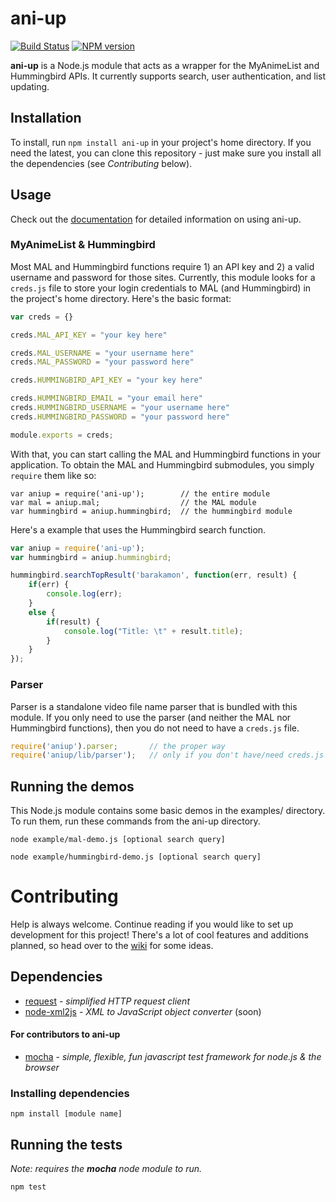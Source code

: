 ani-up
======

[![Build Status](https://travis-ci.org/richard1/ani-up.svg?branch=master)](https://travis-ci.org/richard1/ani-up)
[![NPM version](https://badge.fury.io/js/ani-up.svg)](http://badge.fury.io/js/ani-up)

**ani-up** is a Node.js module that acts as a wrapper for the MyAnimeList and Hummingbird APIs.  It currently supports search, user authentication, and list updating.

## Installation

To install, run `npm install ani-up` in your project's home directory.  If you need the latest, you can clone this repository - just make sure you install all the dependencies (see _Contributing_ below).

## Usage

Check out the [documentation](https://github.com/richard1/ani-up/wiki/Documentation) for detailed information on using ani-up.

### MyAnimeList & Hummingbird

Most MAL and Hummingbird functions require 1) an API key and 2) a valid username and password for those sites.  Currently, this module looks for a `creds.js` file to store your login credentials to MAL (and Hummingbird) in the project's home directory. Here's the basic format:

```JavaScript
var creds = {}

creds.MAL_API_KEY = "your key here"

creds.MAL_USERNAME = "your username here"
creds.MAL_PASSWORD = "your password here"

creds.HUMMINGBIRD_API_KEY = "your key here"

creds.HUMMINGBIRD_EMAIL = "your email here"
creds.HUMMINGBIRD_USERNAME = "your username here"
creds.HUMMINGBIRD_PASSWORD = "your password here"

module.exports = creds;
```

With that, you can start calling the MAL and Hummingbird functions in your application.  To obtain the MAL and Hummingbird submodules, you simply `require` them like so:

```
var aniup = require('ani-up');        // the entire module
var mal = aniup.mal;                  // the MAL module
var hummingbird = aniup.hummingbird;  // the hummingbird module
```

Here's a example that uses the Hummingbird search function.

```JavaScript
var aniup = require('ani-up');
var hummingbird = aniup.hummingbird;

hummingbird.searchTopResult('barakamon', function(err, result) {
    if(err) {
        console.log(err);
    }   
    else {
        if(result) {
            console.log("Title: \t" + result.title);
        }
    }   
}); 
```

### Parser

Parser is a standalone video file name parser that is bundled with this module.  If you only need to use the parser (and neither the MAL nor Hummingbird functions), then you do not need to have a `creds.js` file.

```JavaScript
require('aniup').parser;       // the proper way
require('aniup/lib/parser');   // only if you don't have/need creds.js
```

## Running the demos

This Node.js module contains some basic demos in the examples/ directory.  To run them, run these commands from the ani-up directory.

```
node example/mal-demo.js [optional search query]

node example/hummingbird-demo.js [optional search query]
```

# Contributing

Help is always welcome.  Continue reading if you would like to set up development for this project!  There's a lot of cool features and additions planned, so head over to the [wiki](https://github.com/richard1/ani-up/wiki) for some ideas.

## Dependencies

* [request](https://github.com/mikeal/request) - _simplified HTTP request client_
* [node-xml2js](https://github.com/Leonidas-from-XIV/node-xml2js) - _XML to JavaScript object converter_ (soon)

#### For contributors to ani-up

* [mocha](https://github.com/visionmedia/mocha) - _simple, flexible, fun javascript test framework for node.js & the browser_

### Installing dependencies

`npm install [module name]`

## Running the tests

_Note: requires the **mocha** node module to run._

```
npm test
```
